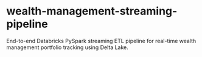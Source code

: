 # wealth-management-streaming-pipeline
End-to-end Databricks PySpark streaming ETL pipeline for real-time wealth management portfolio tracking using Delta Lake.
